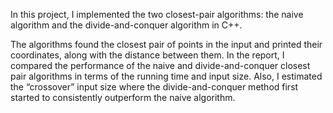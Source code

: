 In this project, I implemented the two closest-pair algorithms: the naive algorithm and the divide-and-conquer algorithm in C++. 

The algorithms found the closest pair of points in the input and printed their coordinates, along with the distance between them. In the report, I compared the performance of the naive and divide-and-conquer closest pair algorithms in terms of the running time and input size. Also, I estimated the “crossover” input size where the divide-and-conquer method first started to consistently outperform the naive algorithm.
